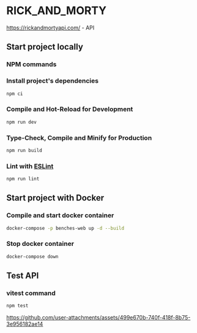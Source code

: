 # RICK_AND_MORTY

https://rickandmortyapi.com/ - API

## Start project locally

### NPM commands

### Install project's dependencies

```sh
npm ci
```

### Compile and Hot-Reload for Development

```sh
npm run dev
```

### Type-Check, Compile and Minify for Production

```sh
npm run build
```

### Lint with [ESLint](https://eslint.org/)

```sh
npm run lint
```

## Start project with Docker

### Compile and start docker container

```sh
docker-compose -p benches-web up -d --build
```

### Stop docker container

```sh
docker-compose down 
```

## Test API

### vitest command

```sh
npm test
```



https://github.com/user-attachments/assets/499e670b-740f-418f-8b75-3e956182ae14
